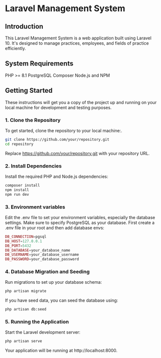# Laravel Management System

## Introduction

<p>This Laravel Management System is a web application built using Laravel 10. It's designed to manage practices, employees, and fields of practice efficiently.</p>

## System Requirements

PHP >= 8.1
PostgreSQL
Composer
Node.js and NPM

## Getting Started

<p>These instructions will get you a copy of the project up and running on your local machine for development and testing purposes.</p>

### 1. Clone the Repository

<p>To get started, clone the repository to your local machine:.</p>

```bash
git clone https://github.com/your/repository.git
cd repository
```

Replace https://github.com/your/repository.git with your repository URL.

### 2. Install Dependencies

<p>Install the required PHP and Node.js dependencies:</p>

```bash
composer install
npm install
npm run dev
```

### 3. Environment variables

<p>Edit the .env file to set your environment variables, especially the database settings. Make sure to specify PostgreSQL as your database. First create a .env file in your root and then add database envs:</p>

```php
DB_CONNECTION=pgsql
DB_HOST=127.0.0.1
DB_PORT=5432
DB_DATABASE=your_database_name
DB_USERNAME=your_database_username
DB_PASSWORD=your_database_password
```

### 4. Database Migration and Seeding

<p>Run migrations to set up your database schema:</p>

```bash
php artisan migrate
```

<p>If you have seed data, you can seed the database using:</p>

```bash
php artisan db:seed
```

### 5. Running the Application

<p>Start the Laravel development server:</p>

```bash
php artisan serve
```

<p>Your application will be running at http://localhost:8000.</p>
